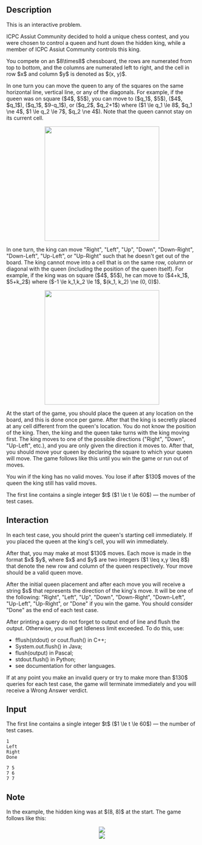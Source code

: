## Description

<div><p><span class="tex-font-style-it">This is an interactive problem.</span></p><p>ICPC Assiut Community decided to hold a unique chess contest, and you were chosen to control a queen and hunt down the hidden king, while a member of ICPC Assiut Community controls this king.</p><p>You compete on an $8\times8$ chessboard, the rows are numerated from top to bottom, and the columns are numerated left to right, and the cell in row $x$ and column $y$ is denoted as $(x, y)$.</p><p>In one turn you can move the queen to any of the squares on the same horizontal line, vertical line, or any of the diagonals. For example, if the queen was on square ($4$, $5$), you can move to ($q_1$, $5$), ($4$, $q_1$), ($q_1$, $9-q_1$), or ($q_2$, $q_2+1$) where ($1 \le q_1 \le 8$, $q_1 \ne 4$, $1 \le q_2 \le 7$, $q_2 \ne 4$). Note that the queen <span class="tex-font-style-bf">cannot</span> stay on its current cell. </p><center> <img class="tex-graphics" src="file://xmwj1m5U.png" style="max-width: 100.0%;max-height: 100.0%;" width="302px"> </center><p>In one turn, the king can move "Right", "Left", "Up", "Down", "Down-Right", "Down-Left", "Up-Left", or "Up-Right" such that he doesn't get out of the board. The king <span class="tex-font-style-bf">cannot</span> move into a cell that is on the same row, column or diagonal with the queen (including the position of the queen itself). For example, if the king was on square ($4$, $5$), he can move to ($4+k_1$, $5+k_2$) where ($-1 \le k_1,k_2 \le 1$, $(k_1, k_2) \ne (0, 0)$). </p><center> <img class="tex-graphics" src="file://NHLy9JwQ.png" style="max-width: 100.0%;max-height: 100.0%;" width="302px"> </center><p>At the start of the game, you should place the queen at any location on the board, and this is done once per game. After that the king is secretly placed at any cell different from the queen's location. You do not know the position of the king. Then, the king and the queen take turns with the king moving first. The king moves to one of the possible directions ("Right", "Down", "Up-Left", etc.), and you are only given the direction it moves to. After that, you should move your queen by declaring the square to which your queen will move. The game follows like this until you win the game or run out of moves.</p><p>You win if the king has no valid moves. You lose if after $130$ moves of the queen the king still has valid moves.</p></div><div class="input-specification"><p>The first line contains a single integer $t$ ($1 \le t \le 60$)&nbsp;— the number of test cases.</p></div><div><h2>Interaction</h2><p>In each test case, you should print the queen's starting cell immediately. If you placed the queen at the king's cell, you will win immediately.</p><p>After that, you may make at most $130$ moves. Each move is made in the format $x$ $y$, where $x$ and $y$ are two integers ($1 \leq x,y \leq 8$) that denote the new row and column of the queen respectively. Your move should be a valid queen move.</p><p>After the initial queen placement and after each move you will receive a string $s$ that represents the direction of the king's move. It will be one of the following: "<span class="tex-font-style-tt">Right</span>", "<span class="tex-font-style-tt">Left</span>", "<span class="tex-font-style-tt">Up</span>", "<span class="tex-font-style-tt">Down</span>", "<span class="tex-font-style-tt">Down-Right</span>", "<span class="tex-font-style-tt">Down-Left</span>", "<span class="tex-font-style-tt">Up-Left</span>", "<span class="tex-font-style-tt">Up-Right</span>", or "<span class="tex-font-style-tt">Done</span>" if you win the game. You should consider "<span class="tex-font-style-tt">Done</span>" as the end of each test case.</p><p>After printing a query do not forget to output end of line and flush the output. Otherwise, you will get <span class="tex-font-style-tt">Idleness limit exceeded</span>. To do this, use:</p><ul><li> <span class="tex-font-style-tt">fflush(stdout)</span> or <span class="tex-font-style-tt">cout.flush()</span> in C++;</li><li> <span class="tex-font-style-tt">System.out.flush()</span> in Java;</li><li> <span class="tex-font-style-tt">flush(output)</span> in Pascal;</li><li> <span class="tex-font-style-tt">stdout.flush()</span> in Python;</li><li> see documentation for other languages.</li></ul><p>If at any point you make an invalid query or try to make more than $130$ queries for each test case, the game will terminate immediately and you will receive a Wrong Answer verdict.</p></div>

## Input

<p>The first line contains a single integer $t$ ($1 \le t \le 60$)&nbsp;— the number of test cases.</p>





```input1
1
Left
Right
Done
```




```output1
7 5
7 6
7 7
```



## Note

<p>In the example, the hidden king was at $(8, 8)$ at the start. The game follows like this:</p><center> <img class="tex-graphics" src="file://YBatDCUF.png" style="max-width: 100.0%;max-height: 100.0%;"> </center><center> <img class="tex-graphics" src="file://uvNkO1Bf.png" style="max-width: 100.0%;max-height: 100.0%;"> </center>
